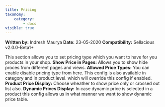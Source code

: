 ```yaml
---
title: Pricing
taxonomy:
    category:
        - docs
visible: true
---
```


**Written by:** Indresh Maurya
**Date:** 23-05-2020
**Compatibility:** Sellacious v2.0.0-Beta1+


This section allows you to set pricing type which you want to have for you products in your shop.
**Show Price in Pages:** Allows you to show hide proces from different pages and views.
**Allowed Price Types:** You can enable disable pricing type from here. This config is also available in category and in product level. which will override this config if enabled.
**Product Price Display:** Choose wheather to show price only or crossed out list also.
**Dynamic Prices Display:** In case dynamic price is selected in a product this config allows us in what manner we want to show dynamic price table.
